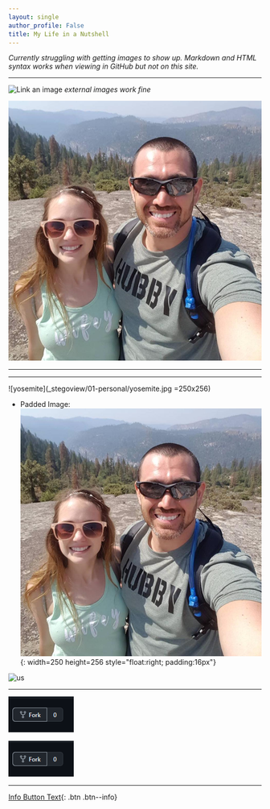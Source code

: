 ```yaml
---
layout: single
author_profile: False
title: My Life in a Nutshell
---
```


*Currently struggling with getting images to show up. Markdown and HTML syntax works when viewing in GitHub but not on this site.* 

- - -

![Link an image](https://docs.microsoft.com/learn/azure-devops/shared/media/mara.png)
*external images work fine*



![yosemite](assets/_stegoview/01-personal/yosemite.jpg)

- - -
- - -

![yosemite](_stegoview/01-personal/yosemite.jpg =250x256)

- Padded Image:
![yosemite-pad](_stegoview/01-personal/yosemite.jpg){: width=250 height=256 style="float:right; padding:16px"}


<img src="_stegoview/howto-fork" alt="us" title="Yosemite" width="250" height="256"/>

- - -

<img src="_stegoview/howto-fork.png"/>

![png-test](_stegoview/howto-fork.png)

- - -

[Info Button Text](#link){: .btn .btn--info}









